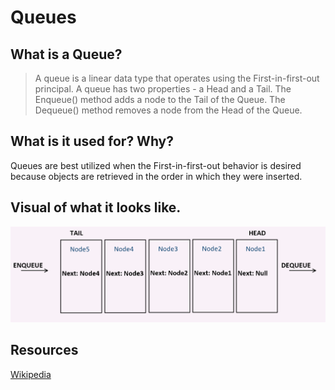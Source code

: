 # Queues

## What is a Queue?

> A queue is a linear data type that operates using the First-in-first-out principal.
A queue has two properties - a Head and a Tail.
The Enqueue() method adds a node to the Tail of the Queue.
The Dequeue() method removes a node from the Head of the Queue.

## What is it used for? Why?

Queues are best utilized when the First-in-first-out behavior is desired because objects are retrieved in the order in which they were inserted.


## Visual of what it looks like.

![queue](../../assets/queue.PNG)

## Resources

[Wikipedia](https://en.wikipedia.org/wiki/Queue_(abstract_data_type))
